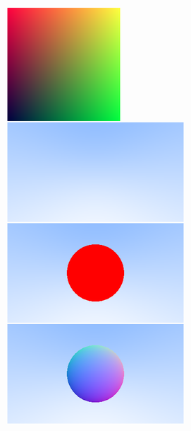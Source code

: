 ![first render](render/ppm.png)
![second render](render/gradient.png)
![third render](render/red_ball.png)
![fourth render](render/surface_normals.png)

